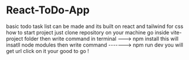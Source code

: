 # React-ToDo-App
basic todo task list can be made  and its built on react and tailwind for css
how to start project just clone repository on your machine
go inside vite-project folder 
then write command in terminal ---> npm install
this will insatll node modules
then write command -------> npm run dev 
you will get url click on it your good to go !
